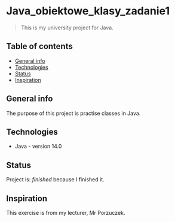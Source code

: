 # Java_obiektowe_klasy_zadanie1
> This is my university project for Java.

## Table of contents
* [General info](#general-info)
* [Technologies](#technologies)
* [Status](#status)
* [Inspiration](#inspiration)

## General info
The purpose of this project is practise classes in Java.

## Technologies
* Java - version 14.0

## Status
Project is: _finished_ because I finished it.

## Inspiration
This exercise is from my lecturer, Mr Porzuczek.
